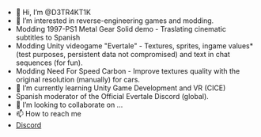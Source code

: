 - 👋 Hi, I’m @D3TR4KT1K
- 👀 I’m interested in reverse-engineering games and modding.
- Modding 1997-PS1 Metal Gear Solid demo - Traslating cinematic subtitles to Spanish
- Modding Unity videogame "Evertale" - Textures, sprites, ingame values* (test purposes, persistent data not compromised) and text in chat sequences (for fun).
- Modding Need For Speed Carbon - Improve textures quality with the original resolution (manually) for cars.
- 🌱 I’m currently learning Unity Game Development and VR (CICE)
- Spanish moderator of the Official Evertale Discord (global).
- 💞️ I’m looking to collaborate on ...
- 📫 How to reach me 
- [Discord](https://discordapp.com/users/D3TR4KT1K#0983/)

<!---
D3TR4KT1K/D3TR4KT1K is a ✨ special ✨ repository because its `README.md` (this file) appears on your GitHub profile.
You can click the Preview link to take a look at your changes.
--->
